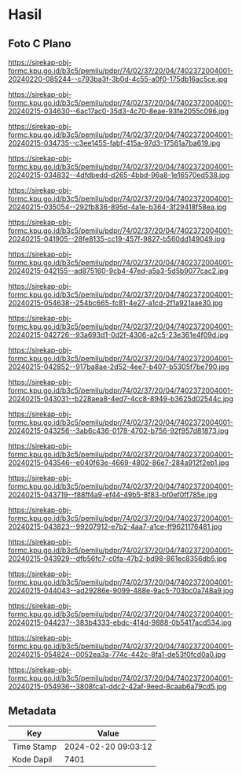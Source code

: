 # Hasil

## Foto C Plano

https://sirekap-obj-formc.kpu.go.id/b3c5/pemilu/pdpr/74/02/37/20/04/7402372004001-20240220-085244--c793ba3f-3b0d-4c55-a0f0-175db16ac5ce.jpg

https://sirekap-obj-formc.kpu.go.id/b3c5/pemilu/pdpr/74/02/37/20/04/7402372004001-20240215-034630--6ac17ac0-35d3-4c70-8eae-93fe2055c096.jpg

https://sirekap-obj-formc.kpu.go.id/b3c5/pemilu/pdpr/74/02/37/20/04/7402372004001-20240215-034735--c3ee1455-fabf-415a-97d3-17561a7ba619.jpg

https://sirekap-obj-formc.kpu.go.id/b3c5/pemilu/pdpr/74/02/37/20/04/7402372004001-20240215-034832--4dfdbedd-d265-4bbd-96a8-1e16570ed538.jpg

https://sirekap-obj-formc.kpu.go.id/b3c5/pemilu/pdpr/74/02/37/20/04/7402372004001-20240215-035054--292fb836-895d-4a1e-b364-3f29418f58ea.jpg

https://sirekap-obj-formc.kpu.go.id/b3c5/pemilu/pdpr/74/02/37/20/04/7402372004001-20240215-041905--28fe8135-cc19-457f-9827-b560dd149049.jpg

https://sirekap-obj-formc.kpu.go.id/b3c5/pemilu/pdpr/74/02/37/20/04/7402372004001-20240215-042155--ad875160-9cb4-47ed-a5a3-5d5b9077cac2.jpg

https://sirekap-obj-formc.kpu.go.id/b3c5/pemilu/pdpr/74/02/37/20/04/7402372004001-20240215-054638--254bc665-fc81-4e27-a1cd-2f1a921aae30.jpg

https://sirekap-obj-formc.kpu.go.id/b3c5/pemilu/pdpr/74/02/37/20/04/7402372004001-20240215-042726--93a693d1-0d2f-4306-a2c5-23e361e4f09d.jpg

https://sirekap-obj-formc.kpu.go.id/b3c5/pemilu/pdpr/74/02/37/20/04/7402372004001-20240215-042852--917ba8ae-2d52-4ee7-b407-b5305f7be790.jpg

https://sirekap-obj-formc.kpu.go.id/b3c5/pemilu/pdpr/74/02/37/20/04/7402372004001-20240215-043031--b228aea8-4ed7-4cc8-8949-b3625d02544c.jpg

https://sirekap-obj-formc.kpu.go.id/b3c5/pemilu/pdpr/74/02/37/20/04/7402372004001-20240215-043256--3ab6c436-0178-4702-b756-92f957d81873.jpg

https://sirekap-obj-formc.kpu.go.id/b3c5/pemilu/pdpr/74/02/37/20/04/7402372004001-20240215-043546--e040f63e-4669-4802-86e7-284a912f2eb1.jpg

https://sirekap-obj-formc.kpu.go.id/b3c5/pemilu/pdpr/74/02/37/20/04/7402372004001-20240215-043719--f88ff4a9-ef44-49b5-8f83-bf0ef0ff785e.jpg

https://sirekap-obj-formc.kpu.go.id/b3c5/pemilu/pdpr/74/02/37/20/04/7402372004001-20240215-043823--99207912-e7b2-4aa7-a1ce-ff9621176481.jpg

https://sirekap-obj-formc.kpu.go.id/b3c5/pemilu/pdpr/74/02/37/20/04/7402372004001-20240215-043929--dfb56fc7-c0fa-47b2-bd98-861ec8356db5.jpg

https://sirekap-obj-formc.kpu.go.id/b3c5/pemilu/pdpr/74/02/37/20/04/7402372004001-20240215-044043--ad29286e-9099-488e-9ac5-703bc0a748a9.jpg

https://sirekap-obj-formc.kpu.go.id/b3c5/pemilu/pdpr/74/02/37/20/04/7402372004001-20240215-044237--383b4333-ebdc-414d-9888-0b5417acd534.jpg

https://sirekap-obj-formc.kpu.go.id/b3c5/pemilu/pdpr/74/02/37/20/04/7402372004001-20240215-054824--0052ea3a-774c-442c-8fa1-de53f0fcd0a0.jpg

https://sirekap-obj-formc.kpu.go.id/b3c5/pemilu/pdpr/74/02/37/20/04/7402372004001-20240215-054936--3808fca1-ddc2-42af-9eed-8caab6a79cd5.jpg


## Metadata

| Key        | Value               |
| ---------- | ------------------- |
| Time Stamp | 2024-02-20 09:03:12 |
| Kode Dapil | 7401                |



